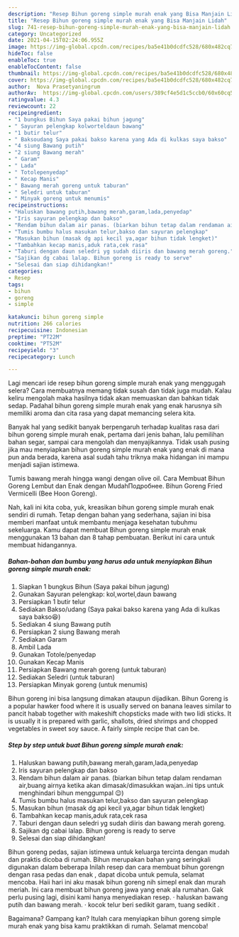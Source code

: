 ```yaml
---
description: "Resep Bihun goreng simple murah enak yang Bisa Manjain Lidah"
title: "Resep Bihun goreng simple murah enak yang Bisa Manjain Lidah"
slug: 741-resep-bihun-goreng-simple-murah-enak-yang-bisa-manjain-lidah
category: Uncategorized
date: 2021-04-15T02:24:06.955Z
image: https://img-global.cpcdn.com/recipes/ba5e41b0dcdfc528/680x482cq70/bihun-goreng-simple-murah-enak-foto-resep-utama.jpg
hideToc: false
enableToc: true
enableTocContent: false
thumbnail: https://img-global.cpcdn.com/recipes/ba5e41b0dcdfc528/680x482cq70/bihun-goreng-simple-murah-enak-foto-resep-utama.jpg
cover: https://img-global.cpcdn.com/recipes/ba5e41b0dcdfc528/680x482cq70/bihun-goreng-simple-murah-enak-foto-resep-utama.jpg
author:  Nova Prasetyaningrum
authorAv:  https://img-global.cpcdn.com/users/389cf4e5d1c5ccb0/60x60cq50/avatar.jpg
ratingvalue: 4.3
reviewcount: 22
recipeingredient:
- "1 bungkus Bihun Saya pakai bihun jagung"
- " Sayuran pelengkap kolworteldaun bawang"
- "1 butir telur"
- " Baksoudang Saya pakai bakso karena yang Ada di kulkas saya bakso"
- "4 siung Bawang putih"
- "2 siung Bawang merah"
- " Garam"
- " Lada"
- " Totolepenyedap"
- " Kecap Manis"
- " Bawang merah goreng untuk taburan"
- " Seledri untuk taburan"
- " Minyak goreng untuk menumis"
recipeinstructions:
- "Haluskan bawang putih,bawang merah,garam,lada,penyedap"
- "Iris sayuran pelengkap dan bakso"
- "Rendam bihun dalam air panas. (biarkan bihun tetap dalam rendaman air,buang airnya ketika akan dimasak/dimasukkan wajan..ini tips untuk menghindari bihun menggumpal 😉)"
- "Tumis bumbu halus masukan telur,bakso dan sayuran pelengkap"
- "Masukan bihun (masak dg api kecil ya,agar bihun tidak lengket)"
- "Tambahkan kecap manis,aduk rata,cek rasa"
- "Taburi dengan daun seledri yg sudah diiris dan bawang merah goreng."
- "Sajikan dg cabai lalap. Bihun goreng is ready to serve"
- "Selesai dan siap dihidangkan!"
categories:
- Resep
tags:
- bihun
- goreng
- simple

katakunci: bihun goreng simple 
nutrition: 266 calories
recipecuisine: Indonesian
preptime: "PT22M"
cooktime: "PT52M"
recipeyield: "3"
recipecategory: Lunch

---
```



Lagi mencari ide resep bihun goreng simple murah enak yang menggugah selera? Cara membuatnya memang tidak susah dan tidak juga mudah. Kalau keliru mengolah maka hasilnya tidak akan memuaskan dan bahkan tidak sedap. Padahal bihun goreng simple murah enak yang enak harusnya sih memiliki aroma dan cita rasa yang dapat memancing selera kita.


Banyak hal yang sedikit banyak berpengaruh terhadap kualitas rasa dari bihun goreng simple murah enak, pertama dari jenis bahan, lalu pemilihan bahan segar, sampai cara mengolah dan menyajikannya. Tidak usah pusing jika mau menyiapkan bihun goreng simple murah enak yang enak di mana pun anda berada, karena asal sudah tahu triknya maka hidangan ini mampu menjadi sajian istimewa.

Tumis bawang merah hingga wangi dengan olive oil. Cara Membuat Bihun Goreng Lembut dan Enak dengan MudahПодробнее. Bihun Goreng Fried Vermicelli (Bee Hoon Goreng).


Nah, kali ini kita coba, yuk, kreasikan bihun goreng simple murah enak sendiri di rumah. Tetap dengan bahan yang sederhana, sajian ini bisa memberi manfaat untuk membantu menjaga kesehatan tubuhmu sekeluarga. Kamu dapat membuat Bihun goreng simple murah enak menggunakan 13 bahan dan 8 tahap pembuatan. Berikut ini cara untuk membuat hidangannya.

<!--inarticleads1-->

##### Bahan-bahan dan bumbu yang harus ada untuk menyiapkan Bihun goreng simple murah enak:

1. Siapkan 1 bungkus Bihun (Saya pakai bihun jagung)
1. Gunakan  Sayuran pelengkap: kol,wortel,daun bawang
1. Persiapkan 1 butir telur
1. Sediakan  Bakso/udang (Saya pakai bakso karena yang Ada di kulkas saya bakso😆)
1. Sediakan 4 siung Bawang putih
1. Persiapkan 2 siung Bawang merah
1. Sediakan  Garam
1. Ambil  Lada
1. Gunakan  Totole/penyedap
1. Gunakan  Kecap Manis
1. Persiapkan  Bawang merah goreng (untuk taburan)
1. Sediakan  Seledri (untuk taburan)
1. Persiapkan  Minyak goreng (untuk menumis)


Bihun goreng ini bisa langsung dimakan ataupun dijadikan. Bihun Goreng is a popular hawker food where it is usually served on banana leaves similar to pancit habab together with makeshift chopsticks made with two lidi sticks. It is usually it is prepared with garlic, shallots, dried shrimps and chopped vegetables in sweet soy sauce. A fairly simple recipe that can be. 

<!--inarticleads2-->

##### Step by step untuk buat Bihun goreng simple murah enak:

1. Haluskan bawang putih,bawang merah,garam,lada,penyedap
1. Iris sayuran pelengkap dan bakso
1. Rendam bihun dalam air panas. (biarkan bihun tetap dalam rendaman air,buang airnya ketika akan dimasak/dimasukkan wajan..ini tips untuk menghindari bihun menggumpal 😉)
1. Tumis bumbu halus masukan telur,bakso dan sayuran pelengkap
1. Masukan bihun (masak dg api kecil ya,agar bihun tidak lengket)
1. Tambahkan kecap manis,aduk rata,cek rasa
1. Taburi dengan daun seledri yg sudah diiris dan bawang merah goreng.
1. Sajikan dg cabai lalap. Bihun goreng is ready to serve
1. Selesai dan siap dihidangkan!

Bihun goreng pedas, sajian istimewa untuk keluarga tercinta dengan mudah dan praktis dicoba di rumah. Bihun merupakan bahan yang seringkali digunakan dalam beberapa Inilah resep dan cara membuat bihun gorengn dengan rasa pedas dan enak , dapat dicoba untuk pemula, selamat mencoba. Haii hari ini aku masak bihun goreng nih simepl enak dan murah meriah. Ini cara membuat bihun goreng jawa yang enak ala rumahan. Gak perlu pusing lagi, disini kami hanya menyediakan resep. · haluskan bawang putih dan bawang merah. · kocok telur beri sedikit garam, tuang sedikit . 

Bagaimana? Gampang kan? Itulah cara menyiapkan bihun goreng simple murah enak yang bisa kamu praktikkan di rumah. Selamat mencoba!
